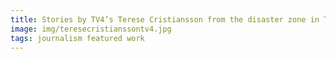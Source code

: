 ```yaml
---
title: Stories by TV4’s Terese Cristiansson from the disaster zone in Turkey
image: img/teresecristianssontv4.jpg
tags: journalism featured work 
---
```

